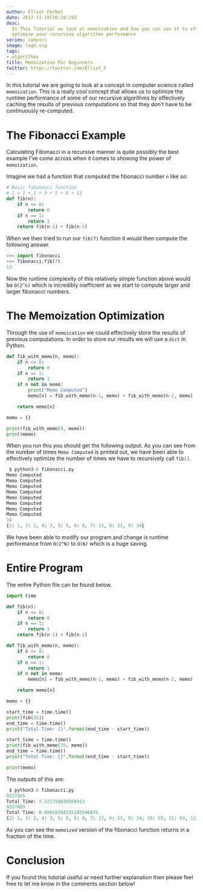 ```yaml
---
author: Elliot Forbes
date: 2017-11-18T16:10:25Z
desc:
  In This Tutorial we look at memoization and how you can use it to effectively
  optimize your recursive algorithms performance
series: compsci
image: logo.svg
tags:
- algorithms
title: Memoization For Beginners
twitter: https://twitter.com/Elliot_F
---
```


In this tutorial we are going to look at a concept in computer science called
`memoization`. This is a really cool concept that allows us to optimize the
runtime performance of some of our recursive algorithms by effectively caching
the results of previous computations so that they don't have to be continuously
re-computed.

# The Fibonacci Example

Calculating Fibonacci in a recursive manner is quite possibly the best example
I've come across when it comes to showing the power of `memoization`.

Imagine we had a function that computed the fibonacci number `n` like so:

```py
# Basic fibonacci function
# 1 + 1 + 2 + 3 + 5 + 8 + 13
def fib(n):
    if n <= 0:
        return 0
    if n == 1:
        return 1
    return fib(n-1) + fib(n-2)
```

When we then tried to run our `fib(7)` function it would then compute the
following answer.

```py
>>> import fibonacci
>>> fibonacci.fib(7)
13
```

Now the runtime complexity of this relatively simple function above would be
`O(2^n)` which is incredibly inefficient as we start to compute larger and
larger fibonacci numbers.

# The Memoization Optimization

Through the use of `memoization` we could effectively store the results of
previous computations. In order to store our results we will use a `dict` in
Python.

```py
def fib_with_memo(n, memo):
    if n <= 0:
        return 0
    if n == 1:
        return 1
    if n not in memo:
        print("Memo Computed")
        memo[n] = fib_with_memo(n-1, memo) + fib_with_memo(n-2, memo)

    return memo[n]

memo = {}

print(fib_with_memo(9, memo))
print(memo)
```

When you run this you should get the following output. As you can see from the
number of times `Memo Computed` is printed out, we have been able to effectively
optimize the number of times we have to recursively call `fib()`.

```py
 $ python3.6 fibonacci.py
Memo Computed
Memo Computed
Memo Computed
Memo Computed
Memo Computed
Memo Computed
Memo Computed
Memo Computed
34
{2: 1, 3: 2, 4: 3, 5: 5, 6: 8, 7: 13, 8: 21, 9: 34}
```

We have been able to modify our program and change is runtime performance from
`O(2^N)` to `O(N)` which is a huge saving.

# Entire Program

The entire Python file can be found below.

```py
import time

def fib(n):
    if n <= 0:
        return 0
    if n == 1:
        return 1
    return fib(n-1) + fib(n-2)

def fib_with_memo(n, memo):
    if n <= 0:
        return 0
    if n == 1:
        return 1
    if n not in memo:
        memo[n] = fib_with_memo(n-1, memo) + fib_with_memo(n-2, memo)

    return memo[n]

memo = {}

start_time = time.time()
print(fib(35))
end_time = time.time()
print("Total Time: {}".format(end_time - start_time))

start_time = time.time()
print(fib_with_memo(35, memo))
end_time = time.time()
print("Total Time: {}".format(end_time - start_time))

print(memo)
```

The outputs of this are:

```py
 $ python3.6 fibonacci.py
9227465
Total Time: 7.323758840560913
9227465
Total Time: 0.00010204315185546875
{2: 1, 3: 2, 4: 3, 5: 5, 6: 8, 7: 13, 8: 21, 9: 34, 10: 55, 11: 89, 12: 144, 13: 233, 14: 377, 15: 610, 16: 987, 17: 1597, 18: 2584, 19: 4181, 20: 6765, 21: 10946, 22: 17711, 23: 28657, 24: 46368, 25: 75025,26: 121393, 27: 196418, 28: 317811, 29: 514229, 30: 832040, 31: 1346269, 32: 2178309, 33: 3524578, 34: 5702887, 35: 9227465}
```

As you can see the `memoized` version of the fibonacci function returns in a
fraction of the time.

# Conclusion

If you found this tutorial useful or need further explanation then please feel
free to let me know in the comments section below!
